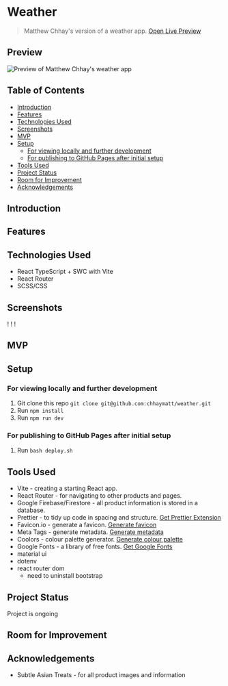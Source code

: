 # Weather <!-- omit in toc -->

> Matthew Chhay's version of a weather app.
> [Open Live Preview](https://chhaymatt.github.io/weather/)

## Preview <!-- omit in toc -->

![Preview of Matthew Chhay's weather app]()

## Table of Contents <!-- omit in toc -->

- [Introduction](#introduction)
- [Features](#features)
- [Technologies Used](#technologies-used)
- [Screenshots](#screenshots)
- [MVP](#mvp)
- [Setup](#setup)
  - [For viewing locally and further development](#for-viewing-locally-and-further-development)
  - [For publishing to GitHub Pages after initial setup](#for-publishing-to-github-pages-after-initial-setup)
- [Tools Used](#tools-used)
- [Project Status](#project-status)
- [Room for Improvement](#room-for-improvement)
- [Acknowledgements](#acknowledgements)

## Introduction

## Features

## Technologies Used

-   React TypeScript + SWC with Vite
-   React Router
-   SCSS/CSS

## Screenshots

!
!
!

## MVP

## Setup

### For viewing locally and further development

1. Git clone this repo `git clone git@github.com:chhaymatt/weather.git`
2. Run `npm install`
3. Run `npm run dev`

### For publishing to GitHub Pages after initial setup

1. Run `bash deploy.sh`

## Tools Used

-   Vite - creating a starting React app.
-   React Router - for navigating to other products and pages.
-   Google Firebase/Firestore - all product information is stored in a database.
-   Prettier - to tidy up code in spacing and structure. [Get Prettier Extension](https://marketplace.visualstudio.com/items?itemName=esbenp.prettier-vscode)
-   Favicon.io - generate a favicon. [Generate favicon](https://favicon.io/favicon-generator/)
-   Meta Tags - generate metadata. [Generate metadata](https://metatags.io/)
-   Coolors - colour palette generator. [Generate colour palette](https://coolors.co/generate)
-   Google Fonts - a library of free fonts. [Get Google Fonts](https://fonts.google.com/)
- material ui
- dotenv
- react router dom
  - need to uninstall bootstrap
## Project Status

Project is ongoing

## Room for Improvement

## Acknowledgements

-   Subtle Asian Treats - for all product images and information
